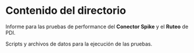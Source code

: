 # Contenido del directorio

Informe para las pruebas de performance del **Conector Spike** y el **Ruteo** de PDI.

Scripts y archivos de datos para la ejecución de las pruebas.
